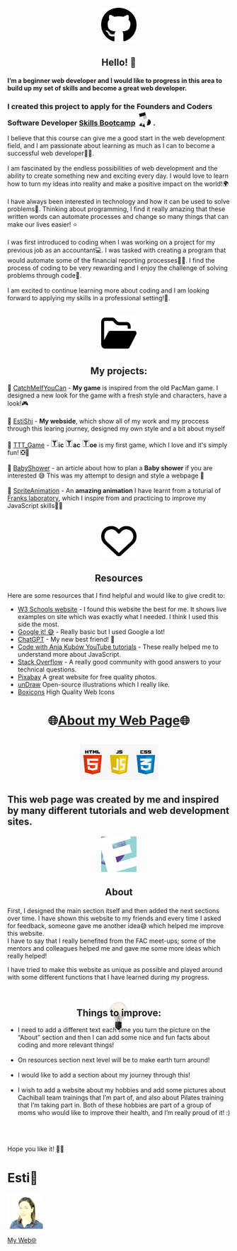 
<!-- GITHUB ICON -->
<div align="center">
  <a href="https://estishi87.github.io/" {:target="_blank" rel="noopener"}>
    <img src="images/github.svg" alt="Logo" width="80" height="80">
  </a>






## Hello! 👋<br >
</div>

#### I’m a beginner web developer and I would like to progress in this area to build up my set of skills and become a great web developer.<br > 
###  <p align="left">I created this project to apply for the Founders and Coders Software Developer [Skills Bootcamp](https://www.foundersandcoders.com/learn/)<img src="images/FAC.jpg" alt="Logo" width="40" height="40" style="margin-bottom: -7px">.<br > </p>
I believe that this course can give me a good start in the web development field, and I am passionate about learning as much as I can to become a successful web developer👩‍💻.<br ><br >
I am fascinated by the endless possibilities of web development and the ability to create something new and exciting every day. I would love to learn how to turn my ideas into reality and make a positive impact on the world!🌍<br ><br >
I have always been interested in technology and how it can be used to solve problems💫. Thinking about programming, I find it really amazing that these written words can automate processes and change so many things that can make our lives easier! ⭐<br ><br >
I was first introduced to coding when I was working on a project for my previous job as an accountant💻. I was tasked with creating a program that would automate some of the financial reporting processes🕵️‍♀️. I find the process of coding to be very rewarding and I enjoy the challenge of solving problems through code🔀.<br ><br >
I am excited to continue learning more about coding and I am looking forward to applying my skills in a professional setting!🏅.<br ><br >


<!-- FOLDER ICON --> <div align="center">
  <a href="https://estishi87.github.io/">
    <img src="images/folder-open.svg" alt="Logo" width="80" height="80">
  </a> <br >
  
## My projects:<br ></div>

📂 [CatchMeIfYouCan](https://estishi87.github.io/CatchMeIfYouCan/) - **My game** is inspired from the old PacMan game. I designed a new look for the game with a fresh style and characters, have a look!🎮<br ><br >
📂 [EstiShi](https://estishi87.github.io/) - **My webside**, which show all of my work and my proccess through this learing journey, designed my own style and a bit about myself <br ><br >
📂 [TTT_Game](https://estishi87.github.io/TTT_Game/) - <img src="images/letter-t.png" alt="Logo" width="17" height="17">**ic** <img src="images/letter-t.png" alt="Logo" width="17" height="17">**ac** <img src="images/letter-t.png" alt="Logo" width="17" height="17">**oe** is my first game, which I love and it's simply fun! ❎🔴 <br ><br >
📂 [BabyShower](https://estishi87.github.io/BabyShower/) - an article about how to plan a **Baby shower** if you are interested 😅
This was my attempt to design and style a webpage 🎨<br ><br >
📂 [SpriteAnimation](https://estishi87.github.io/SpriteAnimation/) - An **amazing animation** I have learnt from a toturial of [Franks laboratory](https://www.youtube.com/watch?v=1bj7g6sXit8&t=122s), which I inspire from and practicing to improve my JavaScript skills👩‍💻<br ><br >


<!-- HEART ICON --> <div align="center">
  <a href="https://estishi87.github.io/">
    <img src="images/heart.svg" alt="Logo" width="80" height="80">
  </a>

  <!-- ACKNOWLEDGMENTS --> 
##  Resources </div>

Here are some resources that I find helpful and would like to give credit to:
  
* [W3 Schools website](https://www.w3schools.com/) - I found this website the best for me. It shows live examples on site which was exactly what I needed. I think I used this side the most.
* [Google it! 😅](https://www.google.co.il/) - Really basic but I used Google a lot!
* [ChatGPT](https://chatgpt.ai/) - My new best friend! 👭
* [Code with Ania Kubów YouTube tutorials](https://www.youtube.com/@AniaKubow) - These really helped me to understand more about JavaScript.
* [Stack Overflow](https://stackoverflow.com/) - A really good community with good answers to your technical questions.
* [Pixabay](https://pixabay.com/) A great website for free quality photos.
* [unDraw](https://undraw.co/search) Open-source illustrations which I really like.
* [Boxicons](https://boxicons.com/?query=) High Quality Web Icons <br />

<div align="center">
  
# 🌐[About my Web Page](https://estishi87.github.io/)🌐
<br >

<!--MAIN PIC -->
<div align="center">
    <img src="images/HTMLCSSJS.png" width="180" height="80">
  </a>

## <p align="left">This web page was created by me and inspired by many different tutorials and web development sites.<br > </p>

 
  


<img src="images/E.png" width="80" height="80">
  
  ## <p align="center">About</p> 

<p align="left">First, I designed the main section itself and then added the next sections over time. I have shown this website to my friends and every time I asked for feedback, someone gave me another idea😅 which helped me improve this website.<br />
I have to say that I really benefited from the FAC meet-ups; some of the mentors and colleagues helped me and gave me some more ideas which really helped!
  
</div> 

<p align="left">I have tried to make this website as unique as possible and played around with some different functions that I have learned during my progress.
  
<a align="center"><img src="images/bulb.png" width="70" height="80" style="margin-bottom: -90px"></a>


## Things to improve: <br >
<div align="left">
  
- I need to add a different text each time you turn the picture on the “About” section and then I can add some nice and fun facts about coding and more relevant things! <br ><br >
 - On resources section next level will be to make earth turn around! <br ><br >
 - I would like to add a section about my journey through this! <br ><br >
 - I wish to add a website about my hobbies and add some pictures about Cachiball team trainings that I’m part of, and also about Pilates training that I’m taking part in. Both of these hobbies are part of a group of moms who would like to improve their health, and I’m really proud of it! :) <br ><br >
<br ><br >

Hope you like it! 🙌🏻

# Esti🎀<br />
<!-- PIC OF ME --> <div align="left">
  <a href="https://estishi87.github.io/">
    <img src="images/Esti.jpeg" alt="MyPic" width="80" height="80">
  </a> <br >
  
[My Web🌐](https://estishi87.github.io/)
<br >
